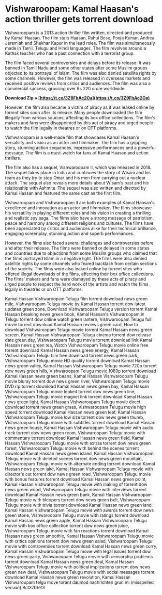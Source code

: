 # Vishwaroopam: Kamal Haasan's action thriller gets torrent download
 
Vishwaroopam is a 2013 action thriller film written, directed and produced by Kamal Haasan. The film stars Haasan, Rahul Bose, Pooja Kumar, Andrea Jeremiah and Shekhar Kapur in the lead roles. The film was simultaneously made in Tamil, Telugu and Hindi languages. The film revolves around a Kathak teacher who has a past connection with a terrorist group.
 
The film faced several controversies and delays before its release. It was banned in Tamil Nadu and some other states after some Muslim groups objected to its portrayal of Islam. The film was also denied satellite rights by some channels. However, the film was released in overseas markets and received positive reviews from critics and audiences. The film was also a commercial success, grossing over Rs 220 crore worldwide.
 
**Download Zip » [https://t.co/3Z9FhAc2Oa](https://t.co/3Z9FhAc2Oa)**


 
However, the film also became a victim of piracy as it was leaked online by torrent sites soon after its release. Many people downloaded the film illegally from various sources, affecting its box office collections. The film's makers and fans were disappointed by this act of piracy and urged people to watch the film legally in theatres or on OTT platforms.
 
Vishwaroopam is a well-made film that showcases Kamal Haasan's versatility and vision as an actor and filmmaker. The film has a gripping story, stunning action sequences, impressive performances and a powerful message. The film is a must-watch for fans of Kamal Haasan and action thrillers.
  
The film also has a sequel, Vishwaroopam II, which was released in 2018. The sequel takes place in India and continues the story of Wisam and his team as they try to stop Omar and his men from carrying out a nuclear attack. The sequel also reveals more details about Wisam's past and his relationship with Ashmita. The sequel was also written and directed by Kamal Haasan and featured the same cast as the first film.
 
Vishwaroopam and Vishwaroopam II are both examples of Kamal Haasan's excellence and innovation as an actor and filmmaker. The films showcase his versatility in playing different roles and his vision in creating a thrilling and realistic spy saga. The films also have a strong message of patriotism, peace and harmony among different religions and cultures. The films have been appreciated by critics and audiences alike for their technical brilliance, engaging screenplay, stunning action and superb performances.
 
However, the films also faced several challenges and controversies before and after their release. The films were banned or delayed in some states and countries due to objections from some Muslim groups who claimed that the films portrayed Islam in a negative light. The films were also denied satellite rights by some channels who feared backlash from certain sections of the society. The films were also leaked online by torrent sites who offered illegal downloads of the films, affecting their box office collections. The films' makers and fans were dismayed by these acts of piracy and urged people to respect the hard work of the artists and watch the films legally in theatres or on OTT platforms.
 
Kamal Hassan Vishwaroopam Telugu film torrent download news green mile,  Vishwaroopam Telugu movie by Kamal Hassan torrent dow latest updates green zone,  Download Vishwaroopam Telugu version torrent Kamal Hassan breaking news green book,  Kamal Hassan's Vishwaroopam in Telugu torrent dow online watch green lantern,  Vishwaroopam Telugu full movie torrent download Kamal Hassan reviews green card,  How to download Vishwaroopam Telugu movie torrent Kamal Hassan news green screen,  Kamal Hassan Vishwaroopam Telugu cinema torrent dow release date green day,  Vishwaroopam Telugu movie torrent download link Kamal Hassan news green tea,  Watch Vishwaroopam Telugu movie online free torrent download Kamal Hassan news green energy,  Kamal Hassan Vishwaroopam Telugu film free download torrent news green park,  Vishwaroopam Telugu movie HD quality torrent download Kamal Hassan news green valley,  Kamal Hassan Vishwaroopam Telugu movie 720p torrent dow news green hills,  Vishwaroopam Telugu movie 1080p torrent download Kamal Hassan news green beans,  Kamal Hassan Vishwaroopam Telugu movie bluray torrent dow news green river,  Vishwaroopam Telugu movie DVD rip torrent download Kamal Hassan news green bay,  Kamal Hassan Vishwaroopam Telugu movie leaked torrent dow news green line,  Vishwaroopam Telugu movie magnet link torrent download Kamal Hassan news green light,  Kamal Hassan Vishwaroopam Telugu movie direct download torrent news green grass,  Vishwaroopam Telugu movie high speed torrent download Kamal Hassan news green leaf,  Kamal Hassan Vishwaroopam Telugu movie low size torrent dow news green thumb,  Vishwaroopam Telugu movie with subtitles torrent download Kamal Hassan news green house,  Kamal Hassan Vishwaroopam Telugu movie with audio track torrent dow news green room,  Vishwaroopam Telugu movie with commentary torrent download Kamal Hassan news green field,  Kamal Hassan Vishwaroopam Telugu movie with extras torrent dow news green forest,  Vishwaroopam Telugu movie with behind the scenes torrent download Kamal Hassan news green island,  Kamal Hassan Vishwaroopam Telugu movie with deleted scenes torrent dow news green mountain,  Vishwaroopam Telugu movie with alternate ending torrent download Kamal Hassan news green lake,  Kamal Hassan Vishwaroopam Telugu movie with director's cut torrent dow news green road,  Vishwaroopam Telugu movie with bonus features torrent download Kamal Hassan news green point,  Kamal Hassan Vishwaroopam Telugu movie with making of torrent dow news green wood,  Vishwaroopam Telugu movie with interviews torrent download Kamal Hassan news green bank,  Kamal Hassan Vishwaroopam Telugu movie with bloopers torrent dow news green belt,  Vishwaroopam Telugu movie with trivia torrent download Kamal Hassan news green land,  Kamal Hassan Vishwaroopam Telugu movie with awards torrent dow news green stone,  Vishwaroopam Telugu movie with ratings torrent download Kamal Hassan news green apple,  Kamal Hassan Vishwaroopam Telugu movie with box office collection torrent dow news green juice,  Vishwaroopam Telugu movie with fan reactions torrent download Kamal Hassan news green smoothie,  Kamal Hassan Vishwaroopam Telugu movie with critics opinions torrent dow news green salad,  Vishwaroopam Telugu movie with controversies torrent download Kamal Hassan news green curry,  Kamal Hassan Vishwaroopam Telugu movie with legal issues torrent dow news green party,  Vishwaroopam Telugu movie with censorship problems torrent download Kamal Hassan news green deal,  Kamal Hassan Vishwaroopam Telugu movie with political implications torrent dow news green new deal,  Vishwaroopam Telugu movie with social messages torrent download Kamal Hassan news green revolution,  Kamal Hassan Vishwaroupam telgu move torant daunlod nachrichten grun mi (misspelled version)
 8cf37b1e13
 
